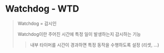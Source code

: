 # Watchdog - WTD

> Watchdog = 감시인
>
> Watchdog이란 주어진 시간에 특정 일이 발생하는지 감시하는 기능
>
> > 내부 타이머를 시간이 경과하면 특정 동작을 수행하도록 설정 (리셋, ...)
